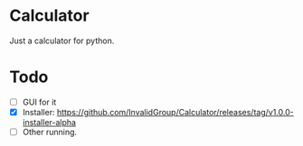 # Calculator
Just a calculator for python.

# Todo 
- [ ] GUI for it
- [x] Installer: https://github.com/InvalidGroup/Calculator/releases/tag/v1.0.0-installer-alpha
- [ ] Other running.
